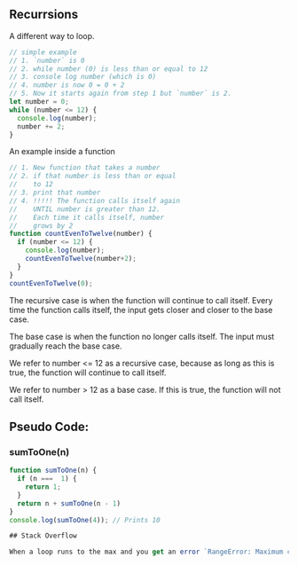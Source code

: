## Recurrsions

A different way to loop.

```js
// simple example
// 1. `number` is 0
// 2. while number (0) is less than or equal to 12
// 3. console log number (which is 0)
// 4. number is now 0 = 0 + 2
// 5. Now it starts again from step 1 but `number` is 2.
let number = 0;           
while (number <= 12) {    
  console.log(number);    
  number += 2;
}
```
An example inside a function
```js
// 1. New function that takes a number
// 2. if that number is less than or equal 
//    to 12
// 3. print that number
// 4. !!!!! The function calls itself again
//    UNTIL number is greater than 12.
//    Each time it calls itself, number
//    grows by 2
function countEvenToTwelve(number) {
  if (number <= 12) {
    console.log(number);
    countEvenToTwelve(number+2);
  }
}
countEvenToTwelve(0);
```
The recursive case is when the function will continue to call itself. Every time the function calls itself, the input gets closer and closer to the base case. 

The base case is when the function no longer calls itself. The input must gradually reach the base case.

We refer to number <= 12 as a recursive case, because as long as this is true, the function will continue to call itself.

We refer to number > 12 as a base case. If this is true, the function will not call itself.

## Pseudo Code: 
### sumToOne(n)
```js
function sumToOne(n) {
  if (n ===  1) {
    return 1;
  }
  return n + sumToOne(n - 1)
}
console.log(sumToOne(4)); // Prints 10

## Stack Overflow

When a loop runs to the max and you get an error `RangeError: Maximum call stack size exceeded`